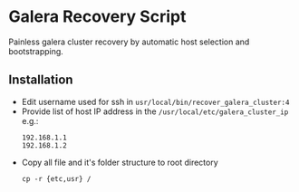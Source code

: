 # Galera Recovery Script

Painless galera cluster recovery by automatic host selection and bootstrapping.

## Installation

- Edit username used for ssh in `usr/local/bin/recover_galera_cluster:4`
- Provide list of host IP address in the `/usr/local/etc/galera_cluster_ip`
  e.g.:
  ```
  192.168.1.1
  192.168.1.2
  ```
- Copy all file and it's folder structure to root directory
  ```
  cp -r {etc,usr} /
  ```

